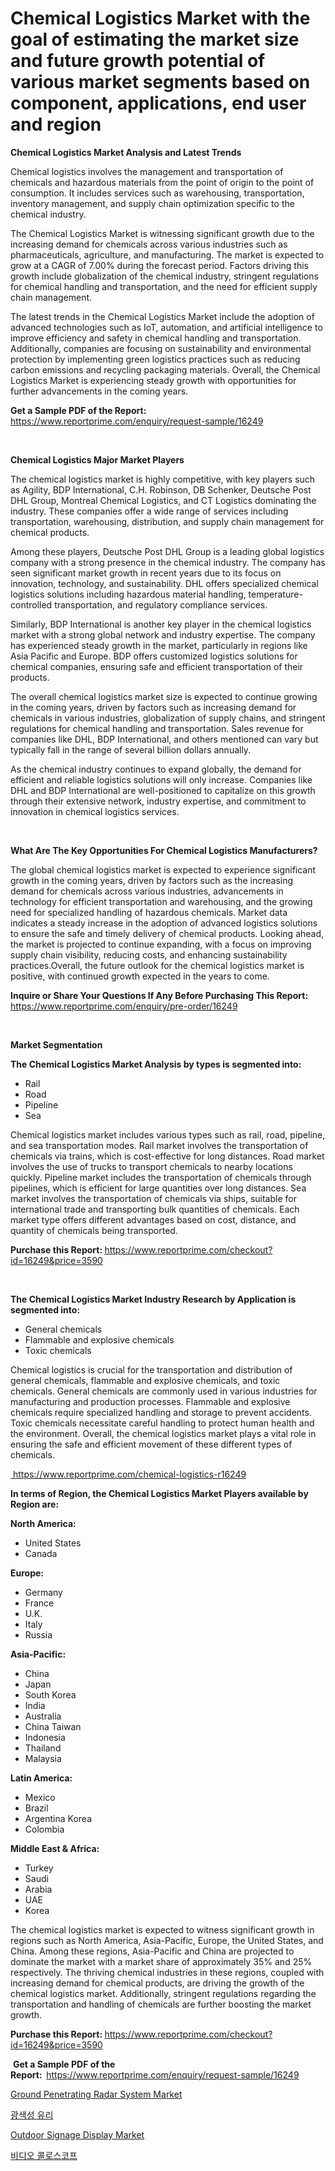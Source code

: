 <p><h1>Chemical Logistics Market with the goal of estimating the market size and future growth potential of various market segments based on component, applications, end user and region</h1></p><p><strong>Chemical Logistics Market Analysis and Latest Trends</strong></p>
<p><p>Chemical logistics involves the management and transportation of chemicals and hazardous materials from the point of origin to the point of consumption. It includes services such as warehousing, transportation, inventory management, and supply chain optimization specific to the chemical industry.</p><p>The Chemical Logistics Market is witnessing significant growth due to the increasing demand for chemicals across various industries such as pharmaceuticals, agriculture, and manufacturing. The market is expected to grow at a CAGR of 7.00% during the forecast period. Factors driving this growth include globalization of the chemical industry, stringent regulations for chemical handling and transportation, and the need for efficient supply chain management.</p><p>The latest trends in the Chemical Logistics Market include the adoption of advanced technologies such as IoT, automation, and artificial intelligence to improve efficiency and safety in chemical handling and transportation. Additionally, companies are focusing on sustainability and environmental protection by implementing green logistics practices such as reducing carbon emissions and recycling packaging materials. Overall, the Chemical Logistics Market is experiencing steady growth with opportunities for further advancements in the coming years.</p></p>
<p><strong>Get a Sample PDF of the Report:&nbsp;</strong> <a href="https://www.reportprime.com/enquiry/request-sample/16249">https://www.reportprime.com/enquiry/request-sample/16249</a></p>
<p>&nbsp;</p>
<p><strong>Chemical Logistics Major Market Players</strong></p>
<p><p>The chemical logistics market is highly competitive, with key players such as Agility, BDP International, C.H. Robinson, DB Schenker, Deutsche Post DHL Group, Montreal Chemical Logistics, and CT Logistics dominating the industry. These companies offer a wide range of services including transportation, warehousing, distribution, and supply chain management for chemical products.</p><p>Among these players, Deutsche Post DHL Group is a leading global logistics company with a strong presence in the chemical industry. The company has seen significant market growth in recent years due to its focus on innovation, technology, and sustainability. DHL offers specialized chemical logistics solutions including hazardous material handling, temperature-controlled transportation, and regulatory compliance services.</p><p>Similarly, BDP International is another key player in the chemical logistics market with a strong global network and industry expertise. The company has experienced steady growth in the market, particularly in regions like Asia Pacific and Europe. BDP offers customized logistics solutions for chemical companies, ensuring safe and efficient transportation of their products.</p><p>The overall chemical logistics market size is expected to continue growing in the coming years, driven by factors such as increasing demand for chemicals in various industries, globalization of supply chains, and stringent regulations for chemical handling and transportation. Sales revenue for companies like DHL, BDP International, and others mentioned can vary but typically fall in the range of several billion dollars annually.</p><p>As the chemical industry continues to expand globally, the demand for efficient and reliable logistics solutions will only increase. Companies like DHL and BDP International are well-positioned to capitalize on this growth through their extensive network, industry expertise, and commitment to innovation in chemical logistics services.</p></p>
<p>&nbsp;</p>
<p><strong>What Are The Key Opportunities For Chemical Logistics Manufacturers?</strong></p>
<p><p>The global chemical logistics market is expected to experience significant growth in the coming years, driven by factors such as the increasing demand for chemicals across various industries, advancements in technology for efficient transportation and warehousing, and the growing need for specialized handling of hazardous chemicals. Market data indicates a steady increase in the adoption of advanced logistics solutions to ensure the safe and timely delivery of chemical products. Looking ahead, the market is projected to continue expanding, with a focus on improving supply chain visibility, reducing costs, and enhancing sustainability practices.Overall, the future outlook for the chemical logistics market is positive, with continued growth expected in the years to come.</p></p>
<p><strong>Inquire or Share Your Questions If Any Before Purchasing This Report:</strong> <a href="https://www.reportprime.com/enquiry/pre-order/16249">https://www.reportprime.com/enquiry/pre-order/16249</a></p>
<p>&nbsp;</p>
<p><strong>Market Segmentation</strong></p>
<p><strong>The Chemical Logistics Market Analysis by types is segmented into:</strong></p>
<p><ul><li>Rail</li><li>Road</li><li>Pipeline</li><li>Sea</li></ul></p>
<p><p>Chemical logistics market includes various types such as rail, road, pipeline, and sea transportation modes. Rail market involves the transportation of chemicals via trains, which is cost-effective for long distances. Road market involves the use of trucks to transport chemicals to nearby locations quickly. Pipeline market includes the transportation of chemicals through pipelines, which is efficient for large quantities over long distances. Sea market involves the transportation of chemicals via ships, suitable for international trade and transporting bulk quantities of chemicals. Each market type offers different advantages based on cost, distance, and quantity of chemicals being transported.</p></p>
<p><strong>Purchase this Report:&nbsp;</strong><a href="https://www.reportprime.com/checkout?id=16249&price=3590">https://www.reportprime.com/checkout?id=16249&price=3590</a></p>
<p>&nbsp;</p>
<p><strong>The Chemical Logistics Market Industry Research by Application is segmented into:</strong></p>
<p><ul><li>General chemicals</li><li>Flammable and explosive chemicals</li><li>Toxic chemicals</li></ul></p>
<p><p>Chemical logistics is crucial for the transportation and distribution of general chemicals, flammable and explosive chemicals, and toxic chemicals. General chemicals are commonly used in various industries for manufacturing and production processes. Flammable and explosive chemicals require specialized handling and storage to prevent accidents. Toxic chemicals necessitate careful handling to protect human health and the environment. Overall, the chemical logistics market plays a vital role in ensuring the safe and efficient movement of these different types of chemicals.</p></p>
<p><a href="https://www.reportprime.com/chemical-logistics-r16249">&nbsp;https://www.reportprime.com/chemical-logistics-r16249</a></p>
<p><strong>In terms of Region, the Chemical Logistics Market Players available by Region are:</strong></p>
<p>
    <p> <strong> North America: </strong>
        <ul>
            <li>United States</li>
            <li>Canada</li>
        </ul>
        </p> 
    <p> <strong> Europe: </strong>
        <ul>
            <li>Germany</li>
            <li>France</li>
            <li>U.K.</li>
            <li>Italy</li>
            <li>Russia</li>
        </ul>
        </p> 
    <p> <strong> Asia-Pacific: </strong>
        <ul>
            <li>China</li>
            <li>Japan</li>
            <li>South Korea</li>
            <li>India</li>
            <li>Australia</li>
            <li>China Taiwan</li>
            <li>Indonesia</li>
            <li>Thailand</li>
            <li>Malaysia</li>
        </ul>
        </p> 
    <p> <strong> Latin America: </strong>
        <ul>
            <li>Mexico</li>
            <li>Brazil</li>
            <li>Argentina Korea</li>
            <li>Colombia</li>
        </ul>
        </p> 
    <p> <strong> Middle East & Africa: </strong>
        <ul>
            <li>Turkey</li>
            <li>Saudi</li>
            <li>Arabia</li>
            <li>UAE</li>
            <li>Korea</li>
        </ul>
    </p>
    </p>
<p><p>The chemical logistics market is expected to witness significant growth in regions such as North America, Asia-Pacific, Europe, the United States, and China. Among these regions, Asia-Pacific and China are projected to dominate the market with a market share of approximately 35% and 25% respectively. The thriving chemical industries in these regions, coupled with increasing demand for chemical products, are driving the growth of the chemical logistics market. Additionally, stringent regulations regarding the transportation and handling of chemicals are further boosting the market growth.</p></p>
<p><strong>Purchase this Report: </strong><a href="https://www.reportprime.com/checkout?id=16249&price=3590">https://www.reportprime.com/checkout?id=16249&price=3590</a></p>
<p>&nbsp;<strong>Get a Sample PDF of the Report:&nbsp;&nbsp;</strong><a href="https://www.reportprime.com/enquiry/request-sample/16249">https://www.reportprime.com/enquiry/request-sample/16249</a></p>
<p><strong></strong></p>
<p><p><a href="https://www.linkedin.com/pulse/ground-penetrating-radar-system-market-trends-analysis-forecasted-qv38f">Ground Penetrating Radar System Market</a></p><p><a href="https://medium.com/@ralphyjames/%ED%8F%AC%ED%86%A0%ED%81%AC%EB%A1%9C%EB%AF%B9-%EA%B8%80%EB%9D%BC%EC%8A%A4-%EC%8B%9C%EC%9E%A5-%EA%B2%BD%EC%9F%81-%EB%B6%84%EC%84%9D-%EC%8B%9C%EC%9E%A5-%ED%8A%B8%EB%A0%8C%EB%93%9C-%EB%B0%8F-2031%EB%85%84%EA%B9%8C%EC%A7%80%EC%9D%98-%EC%98%88%EC%B8%A1-e23363def373">광색성 유리</a></p><p><a href="https://www.linkedin.com/pulse/outdoor-signage-display-market-trends-analysis-forecasted-aotte">Outdoor Signage Display Market</a></p><p><a href="https://medium.com/@bennyuigleyjks/%EB%B9%84%EB%94%94%EC%98%A4-%EC%BD%9C%ED%8F%AC%EC%8A%A4%EC%BD%94%ED%94%84-%EC%8B%9C%EC%9E%A5-%EC%A7%80%ED%91%9C-%ED%95%B4%EB%8F%85-%EC%8B%9C%EC%9E%A5-%EC%A0%90%EC%9C%A0%EC%9C%A8-%ED%8A%B8%EB%A0%8C%EB%93%9C-%EB%B0%8F-%EC%84%B1%EC%9E%A5-%EC%96%91%EC%83%81-1d52223e6ffb">비디오 콜로스코프</a></p></p>